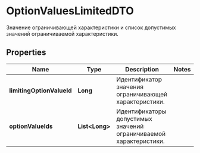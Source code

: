 

# OptionValuesLimitedDTO

Значение ограничивающей характеристики и список допустимых значений ограничиваемой характеристики.

## Properties

| Name | Type | Description | Notes |
|------------ | ------------- | ------------- | -------------|
|**limitingOptionValueId** | **Long** | Идентификатор значения ограничивающей характеристики. |  |
|**optionValueIds** | **List&lt;Long&gt;** | Идентификаторы допустимых значений ограничиваемой характеристики.  |  |



